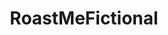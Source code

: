 ---
title: RoastMeFictional
crosslinks:
- gaming
- samuraijack
- forhonor
- Gregfuckedarock
- middleschoolroasts
- livven
- FuckAquamarine
- kindcupman
- RoastMe
---